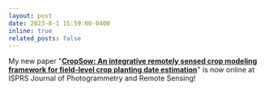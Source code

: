 ```yaml
---
layout: post
date: 2023-8-1 15:59:00-0400
inline: true
related_posts: false
---
```


My new paper "<a href='https://www.sciencedirect.com/science/article/abs/pii/S0924271623001776' target='_blank'><strong>CropSow: An integrative remotely sensed crop modeling framework for field-level crop planting date estimation</strong></a>" is now online at ISPRS Journal of Photogrammetry and Remote Sensing! 
